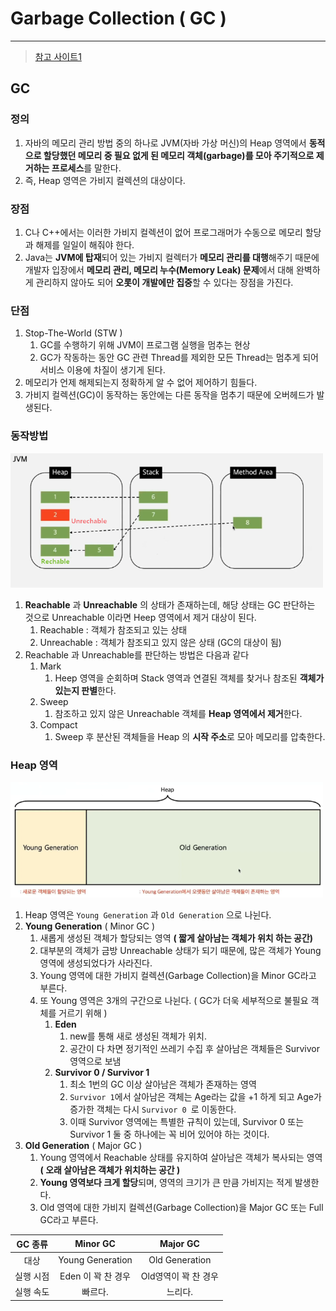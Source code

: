 # Garbage Collection ( GC )

---

>[참고 사이트1](https://inpa.tistory.com/entry/JAVA-%E2%98%95-%EA%B0%80%EB%B9%84%EC%A7%80-%EC%BB%AC%EB%A0%89%EC%85%98GC-%EB%8F%99%EC%9E%91-%EC%9B%90%EB%A6%AC-%EC%95%8C%EA%B3%A0%EB%A6%AC%EC%A6%98-%F0%9F%92%AF-%EC%B4%9D%EC%A0%95%EB%A6%AC)

## GC

### 정의

1. 자바의 메모리 관리 방법 중의 하나로 JVM(자바 가상 머신)의 Heap 영역에서 **동적으로 할당했던 메모리 중 필요 없게 된 메모리 객체(garbage)를 모아 주기적으로 제거하는 프로세스**를 말한다.
2. 즉, Heap 영역은 가비지 컬렉션의 대상이다. 

### 장점

1. C나 C++에서는 이러한 가비지 컬렉션이 없어 프로그래머가 수동으로 메모리 할당과 해제를 일일이 해줘야 한다.
2. Java는 **JVM에 탑재**되어 있는 가비지 컬렉터가 **메모리 관리를 대행**해주기 때문에 개발자 입장에서 **메모리 관리, 메모리 누수(Memory Leak) 문제**에서 대해 완벽하게 관리하지 않아도 되어 **오롯이 개발에만 집중**할 수 있다는 장점을 가진다. 

### 단점

1. Stop-The-World (STW )
   1. GC를 수행하기 위해 JVM이 프로그램 실행을 멈추는 현상
   2. GC가 작동하는 동안 GC 관련 Thread를 제외한 모든 Thread는 멈추게 되어 서비스 이용에 차질이 생기게 된다. 
2. 메모리가 언제 해제되는지 정확하게 알 수 없어 제어하기 힘들다. 
3. 가비지 컬렉션(GC)이 동작하는 동안에는 다른 동작을 멈추기 때문에 오버헤드가 발생된다. 

### 동작방법

<img src="./images/gc동작방법.png" width=500>

1. **Reachable** 과 **Unreachable** 의 상태가 존재하는데, 해당 상태는 GC 판단하는 것으로 Unreachable  이라면 Heep 영역에서 제거 대상이 된다. 
   1. Reachable : 객체가 참조되고 있는 상태
   2. Unreachable   : 객체가 참조되고 있지 않은 상태 (GC의 대상이 됨)
2. Reachable 과 Unreachable를 판단하는 방법은 다음과 같다 
   1. Mark
      1. Heep 영역을 순회하며 Stack 영역과 연결된 객체를 찾거나 참조된 **객체가 있는지 판별**한다. 
   2. Sweep 
      1. 참조하고 있지 않은 Unreachable 객체를 **Heap 영역에서 제거**한다. 
   3. Compact
      1. Sweep 후 분산된 객체들을 Heap 의 **시작 주소**로 모아 메모리를 압축한다. 

### Heap 영역 

<img src="./images/heap영역 구조.png" width=500>

1. Heap 영역은 `Young Generation` 과 `Old Generation` 으로 나뉜다. 
2. **Young Generation** ( Minor GC )
   1. 새롭게 생성된 객체가 할당되는 영역 **( 짧게 살아남는 객체가 위치 하는 공간)**
   2. 대부분의 객체가 금방 Unreachable 상태가 되기 때문에, 많은 객체가 Young 영역에 생성되었다가 사라진다.
   3. Young 영역에 대한 가비지 컬렉션(Garbage Collection)을 Minor GC라고 부른다.
   4. 또 Young 영역은 3개의 구간으로 나뉜다. ( GC가 더욱 세부적으로 불필요 객체를 거르기 위해 )
      1. **Eden**
         1. new를 통해 새로 생성된 객체가 위치. 
         2. 공간이 다 차면 정기적인 쓰레기 수집 후 살아남은 객체들은 Survivor 영역으로 보냄
      2. **Survivor 0 / Survivor 1** 
         1. 최소 1번의 GC 이상 살아남은 객체가 존재하는 영역
         2. `Survivor 1`에서 살아남은 객체는 Age라는 값을 +1 하게 되고 Age가 증가한 객체는 다시 `Survivor 0 `로 이동한다. 
         3. 이때 Survivor 영역에는 특별한 규칙이 있는데, Survivor 0 또는 Survivor 1 둘 중 하나에는 꼭 비어 있어야 하는 것이다.
3. **Old Generation** ( Major GC )
   1. Young 영역에서 Reachable 상태를 유지하여 살아남은 객체가 복사되는 영역 **( 오래 살아남은 객체가 위치하는 공간 )**
   2. **Young 영역보다 크게 할당**되며, 영역의 크기가 큰 만큼 가비지는 적게 발생한다.
   3. Old 영역에 대한 가비지 컬렉션(Garbage Collection)을 Major GC 또는 Full GC라고 부른다.

|  GC 종류  |      Minor GC      |       Major GC       |
| :-------: | :----------------: | :------------------: |
|   대상    |  Young Generation  |    Old Generation    |
| 실행 시점 | Eden 이 꽉 찬 경우 | Old영역이 꽉 찬 경우 |
| 실행 속도 |      빠르다.       |       느리다.        |

